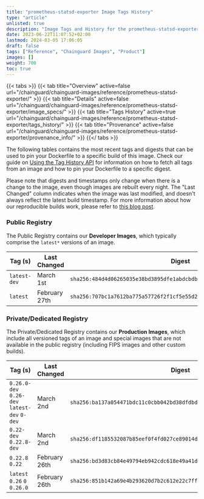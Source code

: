 ```yaml
---
title: "prometheus-statsd-exporter Image Tags History"
type: "article"
unlisted: true
description: "Image Tags and History for the prometheus-statsd-exporter Chainguard Image"
date: 2023-06-22T11:07:52+02:00
lastmod: 2024-03-05 17:06:05
draft: false
tags: ["Reference", "Chainguard Images", "Product"]
images: []
weight: 700
toc: true
---
```


{{< tabs >}}
{{< tab title="Overview" active=false url="/chainguard/chainguard-images/reference/prometheus-statsd-exporter/" >}}
{{< tab title="Details" active=false url="/chainguard/chainguard-images/reference/prometheus-statsd-exporter/image_specs/" >}}
{{< tab title="Tags History" active=true url="/chainguard/chainguard-images/reference/prometheus-statsd-exporter/tags_history/" >}}
{{< tab title="Provenance" active=false url="/chainguard/chainguard-images/reference/prometheus-statsd-exporter/provenance_info/" >}}
{{</ tabs >}}

The following tables contains the most recent tags and digests that can be used to pin your Dockerfile to a specific build of this image. Check our guide on [Using the Tag History API](/chainguard/chainguard-images/using-the-tag-history-api/) for information on how to fetch all tags from an image and how to pin your Dockerfile to a specific digest.

Please note that digests and timestamps only change when there is a change to the image, even though images are rebuilt every night. The "Last Changed" column indicates when the image was last modified, and doesn't always reflect the latest build timestamp. For more information about how our reproducible builds work, please refer to [this blog post](https://www.chainguard.dev/unchained/reproducing-chainguards-reproducible-image-builds).

### Public Registry
The Public Registry contains our **Developer Images**, which typically comprise the `latest*` versions of an image.

| Tag (s)       | Last Changed  | Digest                                                                    |
|---------------|---------------|---------------------------------------------------------------------------|
|  `latest-dev` | March 1st     | `sha256:484d4d06265035e38bd3895dfe1abdcbdbf28d500a3056f0b87843155e300c30` |
|  `latest`     | February 27th | `sha256:707bc1a7612ba775a57726f2f1cf5e55d2da8330c507432e61c4389a1afb3216` |


### Private/Dedicated Registry
The Private/Dedicated Registry contains our **Production Images**, which include all versioned tags of an image and special images that are not available in the public registry (including FIPS images and other custom builds).

| Tag (s)                                       | Last Changed  | Digest                                                                    |
|-----------------------------------------------|---------------|---------------------------------------------------------------------------|
|  `0.26.0-dev` `0.26-dev` `latest-dev` `0-dev` | March 2nd     | `sha256:ba137a054471bdc11c0cbb042bd38dfdbdd767794aa27075caa2d812609b9925` |
|  `0.22-dev` `0.22.8-dev`                      | March 2nd     | `sha256:df1185532087b85eef0f4fd027ce89014d07063d557dac126ae98a36a5732d7f` |
|  `0.22.8` `0.22`                              | February 26th | `sha256:bd3d83cb84e49794eb942cdc618e49a41d4e0157655b1e8052992f1004179522` |
|  `latest` `0.26` `0` `0.26.0`                 | February 26th | `sha256:851b142a69e4b293620d7b2c612e22c7ff14ab58d96ef5a4e01ceeece800b2cf` |

